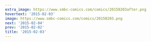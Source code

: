 ```yaml
---
extra_image: https://www.smbc-comics.com/comics/20150203after.png
hovertext: '2015-02-03'
image: https://www.smbc-comics.com/comics/20150203.png
next: '2015-02-04'
prev: '2015-02-02'
title: '2015-02-03'
---
```

